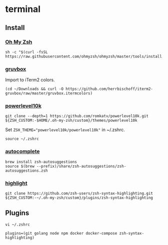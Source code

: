 # terminal

## Install

### [Oh My Zsh](https://ohmyz.sh/#install)

```
sh -c "$(curl -fsSL https://raw.githubusercontent.com/ohmyzsh/ohmyzsh/master/tools/install.sh)"
```

### [gruvbox](https://github.com/herrbischoff/iterm2-gruvbox/tree/master)

Import to iTerm2 colors.

```
(cd ~/Downloads && curl -O https://github.com/herrbischoff/iterm2-gruvbox/raw/master/gruvbox.itermcolors)
```

### [powerlevel10k](https://github.com/romkatv/powerlevel10k?tab=readme-ov-file#installation)

```
git clone --depth=1 https://github.com/romkatv/powerlevel10k.git ${ZSH_CUSTOM:-$HOME/.oh-my-zsh/custom}/themes/powerlevel10k
```

Set `ZSH_THEME="powerlevel10k/powerlevel10k"` in ~/.zshrc.

```
source ~/.zshrc
```
### [autocomplete](https://github.com/zsh-users/zsh-autosuggestions)

```
brew install zsh-autosuggestions
source $(brew --prefix)/share/zsh-autosuggestions/zsh-autosuggestions.zsh
```

### [highlight](https://github.com/zsh-users/zsh-syntax-highlighting?tab=readme-ov-file)

```
git clone https://github.com/zsh-users/zsh-syntax-highlighting.git ${ZSH_CUSTOM:-~/.oh-my-zsh/custom}/plugins/zsh-syntax-highlighting
```

## Plugins

```
vi ~/.zshrc

plugins=(git golang node npm docker docker-compose zsh-syntax-highlighting)
```
